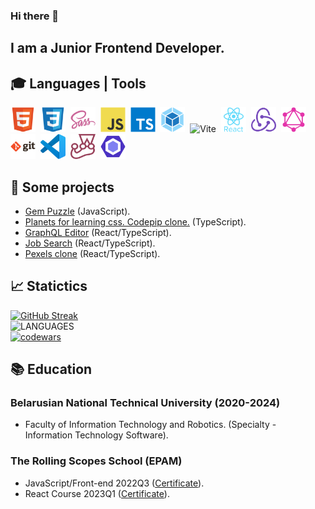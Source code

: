 ### Hi there 👋
## I am a Junior Frontend Developer.

## 🎓 Languages | Tools
<div>
  <img src="https://github.com/devicons/devicon/blob/master/icons/html5/html5-original.svg" title="HTML5" alt="HTML" width="40" height="40"/>&nbsp;
  <img src="https://github.com/devicons/devicon/blob/master/icons/css3/css3-original.svg"  title="CSS3" alt="CSS" width="40" height="40"/>&nbsp;
  <img src="https://github.com/devicons/devicon/blob/master/icons/sass/sass-original.svg" title="SASS" alt="SASS" width="40" height="40"/>&nbsp;
  <img src="https://github.com/devicons/devicon/blob/master/icons/javascript/javascript-original.svg" title="JavaScript" alt="JavaScript" width="40" height="40"/>&nbsp;
  <img src="https://github.com/devicons/devicon/blob/master/icons/typescript/typescript-original.svg" title="TypeScript" alt="TypeScript" width="40" height="40"/>&nbsp;
  <img src="https://github.com/devicons/devicon/blob/master/icons/webpack/webpack-original.svg" title="Webpack" alt="Webpack" width="40" height="40"/>&nbsp;
  <img src="https://camo.githubusercontent.com/61e102d7c605ff91efedb9d7e47c1c4a07cef59d3e1da202fd74f4772122ca4e/68747470733a2f2f766974656a732e6465762f6c6f676f2e737667" title="Vite" alt="Vite" width="40" height="40"/>&nbsp;
  <img src="https://github.com/devicons/devicon/blob/master/icons/react/react-original-wordmark.svg" title="React" alt="React" width="40" height="40"/>&nbsp;
  <img src="https://github.com/devicons/devicon/blob/master/icons/redux/redux-original.svg" title="Redux" alt="Redux" width="40" height="40"/>&nbsp;
  <img src="https://github.com/devicons/devicon/blob/master/icons/graphql/graphql-plain.svg" title="GraphQL" alt="GraphQL" width="40" height="40"/>&nbsp;
  <img src="https://github.com/devicons/devicon/blob/master/icons/git/git-original-wordmark.svg" title="Git" alt="Git" width="40" height="40"/>&nbsp;
  <img src="https://github.com/devicons/devicon/blob/master/icons/vscode/vscode-original.svg" title="VSCode" alt="VSCode" width="40" height="40"/>&nbsp;
  <img src="https://github.com/devicons/devicon/blob/master/icons/jest/jest-plain.svg" title="Jest" alt="Jest" width="40" height="40"/>&nbsp;
  <img src="https://github.com/devicons/devicon/blob/master/icons/eslint/eslint-original.svg" title="ESLint" alt="ESLint" width="40" height="40"/>&nbsp;
</div>

## 📒 Some projects
- [Gem Puzzle](https://rolling-scopes-school.github.io/nkp1sss-JSFE2022Q3/codejam) (JavaScript).
- [Planets for learning css. Codepip clone.](https://flourishing-tarsier-2b37b9.netlify.app/) (TypeScript).
- [GraphQL Editor](https://merry-figolla-133137.netlify.app/) (React/TypeScript).
- [Job Search](https://github.com/Nkp1sss/job-search-app) (React/TypeScript).
- [Pexels clone](https://github.com/Nkp1sss/Pexels-photostock-) (React/TypeScript).


## 📈 Statictics
[![GitHub Streak](http://github-readme-streak-stats.herokuapp.com?user=nkp1sss&border_radius=0.5&stroke=D0D7DE)](https://git.io/streak-stats)  
![LANGUAGES](https://github-readme-stats.vercel.app/api/top-langs/?username=nkp1sss&layout=compact)  
[![codewars](https://www.codewars.com/users/nkp1sss/badges/large)](https://www.codewars.com/users/nkp1sss)

## 📚 Education
### Belarusian National Technical University (2020-2024)
- Faculty of Information Technology and Robotics. (Specialty - Information Technology Software).
### The Rolling Scopes School (EPAM)
- JavaScript/Front-end 2022Q3 ([Certificate](https://app.rs.school/certificate/9va56n7l)).
- React Course 2023Q1 ([Certificate](https://app.rs.school/certificate/39u2tbd7)).